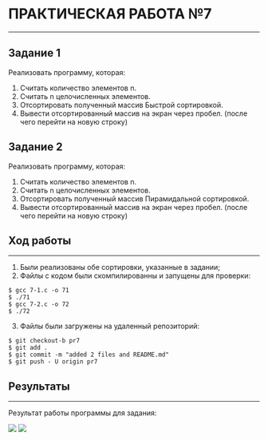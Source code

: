 # ПРАКТИЧЕСКАЯ РАБОТА №7
***
## Задание 1

Реализовать программу, которая:
1. Считать количество элементов n.
2. Считать n целочисленных элементов.
3. Отсортировать полученный массив Быстрой сортировкой.
4. Вывести отсортированный массив на экран через пробел. (после чего перейти на новую строку)


## Задание 2

Реализовать программу, которая:
1. Считать количество элементов n.
2. Считать n целочисленных элементов.
3. Отсортировать полученный массив Пирамидальной сортировкой.
4. Вывести отсортированный массив на экран через пробел. (после чего перейти на новую строку)

## Ход работы
***
1. Были реализованы обе сортировки, указанные в задании;
2. Файлы с кодом были скомпилированны и запущены для проверки:
```
$ gcc 7-1.c -o 71
$ ./71
$ gcc 7-2.c -o 72
$ ./72
```
3. Файлы были загружены на удаленный репозиторий:
```
$ git checkout-b pr7
$ git add .
$ git commit -m "added 2 files and README.md"
$ git push - U origin pr7
```

## Результаты
***
Результат работы программы для задания:

![](https://cdn1.savepice.ru/uploads/2019/5/12/544d98d34885d4c4861f523180e5e69f-full.png)
![](https://cdn1.savepice.ru/uploads/2019/5/12/de89a03d7011aac0a91c78ba2ccfc7b2-full.png)


